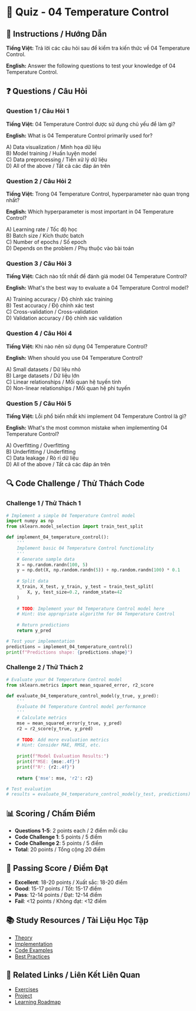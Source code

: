 # 🧠 Quiz - 04 Temperature Control

## 📝 Instructions / Hướng Dẫn

**Tiếng Việt:** Trả lời các câu hỏi sau để kiểm tra kiến thức về 04 Temperature Control.

**English:** Answer the following questions to test your knowledge of 04 Temperature Control.

## ❓ Questions / Câu Hỏi

### Question 1 / Câu Hỏi 1
**Tiếng Việt:** 04 Temperature Control được sử dụng chủ yếu để làm gì?

**English:** What is 04 Temperature Control primarily used for?

A) Data visualization / Minh họa dữ liệu  
B) Model training / Huấn luyện model  
C) Data preprocessing / Tiền xử lý dữ liệu  
D) All of the above / Tất cả các đáp án trên

### Question 2 / Câu Hỏi 2
**Tiếng Việt:** Trong 04 Temperature Control, hyperparameter nào quan trọng nhất?

**English:** Which hyperparameter is most important in 04 Temperature Control?

A) Learning rate / Tốc độ học  
B) Batch size / Kích thước batch  
C) Number of epochs / Số epoch  
D) Depends on the problem / Phụ thuộc vào bài toán

### Question 3 / Câu Hỏi 3
**Tiếng Việt:** Cách nào tốt nhất để đánh giá model 04 Temperature Control?

**English:** What's the best way to evaluate a 04 Temperature Control model?

A) Training accuracy / Độ chính xác training  
B) Test accuracy / Độ chính xác test  
C) Cross-validation / Cross-validation  
D) Validation accuracy / Độ chính xác validation

### Question 4 / Câu Hỏi 4
**Tiếng Việt:** Khi nào nên sử dụng 04 Temperature Control?

**English:** When should you use 04 Temperature Control?

A) Small datasets / Dữ liệu nhỏ  
B) Large datasets / Dữ liệu lớn  
C) Linear relationships / Mối quan hệ tuyến tính  
D) Non-linear relationships / Mối quan hệ phi tuyến

### Question 5 / Câu Hỏi 5
**Tiếng Việt:** Lỗi phổ biến nhất khi implement 04 Temperature Control là gì?

**English:** What's the most common mistake when implementing 04 Temperature Control?

A) Overfitting / Overfitting  
B) Underfitting / Underfitting  
C) Data leakage / Rò rỉ dữ liệu  
D) All of the above / Tất cả các đáp án trên

## 🔍 Code Challenge / Thử Thách Code

### Challenge 1 / Thử Thách 1
```python
# Implement a simple 04 Temperature Control model
import numpy as np
from sklearn.model_selection import train_test_split

def implement_04_temperature_control():
    '''
    Implement basic 04 Temperature Control functionality
    '''
    # Generate sample data
    X = np.random.randn(100, 5)
    y = np.dot(X, np.random.randn(5)) + np.random.randn(100) * 0.1
    
    # Split data
    X_train, X_test, y_train, y_test = train_test_split(
        X, y, test_size=0.2, random_state=42
    )
    
    # TODO: Implement your 04 Temperature Control model here
    # Hint: Use appropriate algorithm for 04 Temperature Control
    
    # Return predictions
    return y_pred

# Test your implementation
predictions = implement_04_temperature_control()
print(f"Predictions shape: {predictions.shape}")
```

### Challenge 2 / Thử Thách 2
```python
# Evaluate your 04 Temperature Control model
from sklearn.metrics import mean_squared_error, r2_score

def evaluate_04_temperature_control_model(y_true, y_pred):
    '''
    Evaluate 04 Temperature Control model performance
    '''
    # Calculate metrics
    mse = mean_squared_error(y_true, y_pred)
    r2 = r2_score(y_true, y_pred)
    
    # TODO: Add more evaluation metrics
    # Hint: Consider MAE, RMSE, etc.
    
    print(f"Model Evaluation Results:")
    print(f"MSE: {mse:.4f}")
    print(f"R²: {r2:.4f}")
    
    return {'mse': mse, 'r2': r2}

# Test evaluation
# results = evaluate_04_temperature_control_model(y_test, predictions)
```

## 📊 Scoring / Chấm Điểm

- **Questions 1-5**: 2 points each / 2 điểm mỗi câu
- **Code Challenge 1**: 5 points / 5 điểm
- **Code Challenge 2**: 5 points / 5 điểm
- **Total**: 20 points / Tổng cộng 20 điểm

## 🎯 Passing Score / Điểm Đạt

- **Excellent**: 18-20 points / Xuất sắc: 18-20 điểm
- **Good**: 15-17 points / Tốt: 15-17 điểm  
- **Pass**: 12-14 points / Đạt: 12-14 điểm
- **Fail**: <12 points / Không đạt: <12 điểm

## 📚 Study Resources / Tài Liệu Học Tập

- [Theory](./THEORY_04_temperature_control.md)
- [Implementation](./IMPLEMENTATION_04_temperature_control.md)
- [Code Examples](./CODE_EXAMPLES_04_temperature_control.md)
- [Best Practices](./BEST_PRACTICES_04_temperature_control.md)

## 🔗 Related Links / Liên Kết Liên Quan

- [Exercises](./EXERCISES_04_temperature_control.md)
- [Project](./PROJECT_04_temperature_control.md)
- [Learning Roadmap](./LEARNING_ROADMAP_04_temperature_control.md)
